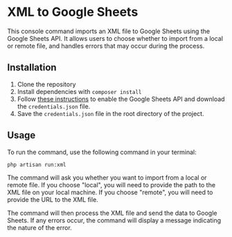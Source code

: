 # XML to Google Sheets

This console command imports an XML file to Google Sheets using the Google Sheets API. It allows users to choose whether to import from a local or remote file, and handles errors that may occur during the process.

## Installation

1. Clone the repository
2. Install dependencies with `composer install`
3. Follow [these instructions](https://developers.google.com/sheets/api/quickstart/php) to enable the Google Sheets API and download the `credentials.json` file.
4. Save the `credentials.json` file in the root directory of the project.

## Usage

To run the command, use the following command in your terminal:
```
php artisan run:xml
```
The command will ask you whether you want to import from a local or remote file. If you choose "local", you will need to provide the path to the XML file on your local machine. If you choose "remote", you will need to provide the URL to the XML file.

The command will then process the XML file and send the data to Google Sheets. If any errors occur, the command will display a message indicating the nature of the error.


